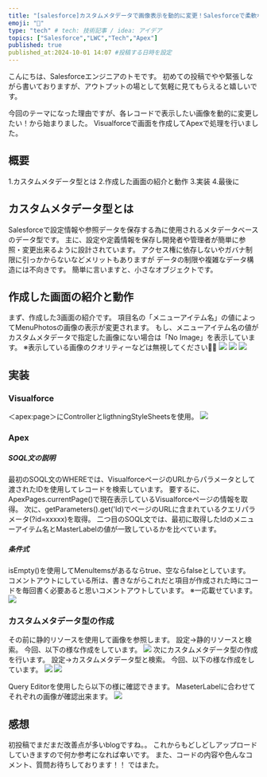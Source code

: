 ```yaml
---
title: "[salesforce]カスタムメタデータで画像表示を動的に変更！Salesforceで柔軟な画像管理を実現"
emoji: "🐥"
type: "tech" # tech: 技術記事 / idea: アイデア
topics: ["Salesforce","LWC","Tech","Apex"]
published: true
published_at:2024-10-01 14:07 #投稿する日時を設定
---
```

こんにちは、Salesforceエンジニアのトモです。
初めての投稿でやや緊張しながら書いておりますが、アウトプットの場として気軽に見てもらえると嬉しいです。

今回のテーマになった理由ですが、各レコードで表示したい画像を動的に変更したい！から始まりました。
Visualforceで画面を作成してApexで処理を行いました。
## 概要
1.カスタムメタデータ型とは
2.作成した画面の紹介と動作
3.実装
4.最後に

## カスタムメタデータ型とは
Salesforceで設定情報や参照データを保存する為に使用されるメタデータベースのデータ型です。
主に、設定や定義情報を保存し開発者や管理者が簡単に参照・変更出来るように設計されています。
アクセス権に依存しないやガバナ制限に引っかからないなどメリットもありますが
データの制限や複雑なデータ構造には不向きです。
簡単に言いますと、小さなオブジェクトです。

## 作成した画面の紹介と動作
まず、作成した3画面の紹介です。
項目名の「メニューアイテム名」の値によってMenuPhotosの画像の表示が変更されます。
もし、メニューアイテム名の値がカスタムメタデータで指定した画像にない場合は「No Image」を表示しています。
※表示している画像のクオリティーなどは無視してください🙇🙇
![](/images/zenn1.png)
![](/images/zenn2.png)
![](/images/zenn3.png)

## 実装
### Visualforce
＜apex:page＞にControllerとligthningStyleSheetsを使用。
![](/images/Pcode1.png)

### Apex
##### SOQL文の説明
最初のSOQL文のWHEREでは、VisualforceページのURLからパラメータとして渡されたIDを使用してレコードを検索しています。
要するに、ApexPages.currentPage()で現在表示しているVisualforceページの情報を取得。
次に、getParameters().get('Id)でページのURLに含まれているクエリパラメータ(?id=xxxxx)を取得。
二つ目のSOQL文では、最初に取得したIdのメニューアイテム名とMasterLabelの値が一致しているかを比べています。

##### 条件式
isEmpty()を使用してMenuItemsがあるならtrue、空ならfalseとしています。
コメントアウトにしている所は、書きながらこれだと項目が作成された時にコードを毎回書く必要あると思いコメントアウトしています。
※一応載せています。
![](/images/Pcode2.png)

### カスタムメタデータ型の作成
その前に静的リソースを使用して画像を参照します。
設定→静的リソースと検索。
今回、以下の様な作成をしています。
![](/images/zenn6.png)
次にカスタムメタデータ型の作成を行います。
設定→カスタムメタデータ型と検索。
今回、以下の様な作成をしています。
![](/images/zenn4.png)
![](/images/zenn5.png)

Query Editorを使用したら以下の様に確認できます。
MaseterLabelに合わせてそれぞれの画像が確認出来ます。
![](/images/zenn7.png)

## 感想
初投稿でまだまだ改善点が多いblogですね。。
これからもどしどしアップロードしていきますので何か参考になれば幸いです。
また、コードの内容や色んなコメント、質問お待ちしております！！
ではまた。